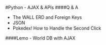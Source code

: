 #Python - AJAX & APIs
####Q & A
- The WALL ERD and Foreign Keys
- JSON
- Pokedex! How to Handle the Second Click

####Lemo - World DB with AJAX
